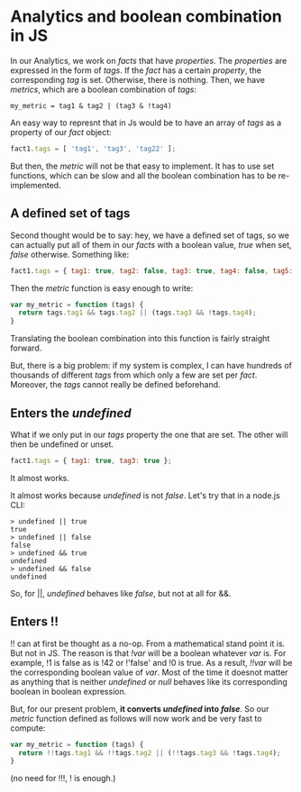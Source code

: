 Analytics and boolean combination in JS
=

In our Analytics, we work on *facts* that have *properties*. The *properties* are expressed in the form of *tags*. If the *fact* has a certain *property*, the corresponding *tag* is set. Otherwise, there is nothing.
Then, we have *metrics*, which are a boolean combination of *tags*:
```
my_metric = tag1 & tag2 | (tag3 & !tag4)
```
An easy way to represnt that in Js would be to have an array of *tags* as a property of our *fact* object:
```javascript
fact1.tags = [ 'tag1', 'tag3', 'tag22' ];
```
But then, the *metric* will not be that easy to implement. It has to use set functions, which can be slow and all the boolean combination has to be re-implemented.

A defined set of tags
-

Second thought would be to say: hey, we have a defined set of tags, so we can actually put all of them in our *facts* with a boolean value, *true* when set, *false* otherwise. Something like:
```javascript
fact1.tags = { tag1: true, tag2: false, tag3: true, tag4: false, tag5: false };
```
Then the *metric* function is easy enough to write: 
```javascript
var my_metric = function (tags) {
  return tags.tag1 && tags.tag2 || (tags.tag3 && !tags.tag4);
}
```
Translating the boolean combination into this function is fairly straight forward.

But, there is a big problem: if my system is complex, I can have hundreds of thousands of different *tags* from which only a few are set per *fact*. Moreover, the *tags* cannot really be defined beforehand.

Enters the *undefined*
-

What if we only put in our *tags* property the one that are set. The other will then be undefined or unset.
```javascript
fact1.tags = { tag1: true, tag3: true };
```
It almost works. 

It almost works because *undefined* is not *false*. Let's try that in a node.js CLI:
```
> undefined || true
true
> undefined || false
false
> undefined && true
undefined
> undefined && false
undefined
```
So, for ||, *undefined* behaves like *false*, but not at all for &&.

Enters !!
-

!! can at first be thought as a no-op. From a mathematical stand point it is. But not in JS. The reason is that *!var* will be a boolean whatever *var* is. For example, !1 is false as is !42 or !'false' and !0 is true.
As a result, *!!var* will be the corresponding boolean value of *var*. Most of the time it doesnot matter as anything that is neither *undefined* or *null* behaves like its corresponding boolean in boolean expression.

But, for our present problem, __it converts *undefined* into *false*__.
So our *metric* function defined as follows will now work and be very fast to compute:
```javascript
var my_metric = function (tags) {
  return !!tags.tag1 && !!tags.tag2 || (!!tags.tag3 && !tags.tag4);
}
```
(no need for !!!, ! is enough.)